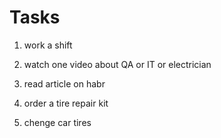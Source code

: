 #      Tasks
1. work a shift
2. watch one video about QA or IT or electrician
3. read article on habr
4. order a tire repair kit

5. chenge car tires
